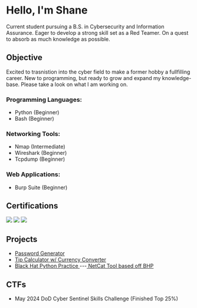 # Hello, I'm Shane

Current student pursuing a B.S. in Cybersecurity and Information Assurance. Eager to develop a strong skill set as a Red Teamer. On a quest to absorb as much knowledge as possible. 

## Objective

Excited to trasnistion into the cyber field to make a former hobby a fullfilling career. New to programming, but ready to grow and expand my knowledge-base. Please take a look on what I am working on. 

### Programming Languages:
- Python (Beginner)
- Bash (Beginner)

### Networking Tools:
- Nmap (Intermediate)
- Wireshark (Beginner)
- Tcpdump (Beginner)

### Web Applications:
- Burp Suite (Beginner)


## Certifications
<div>
<img src="https://img.shields.io/badge/-Security%2B-FF0000?&style=for-the-badge&logo=CompTIA&logoColor=white" />
<img src="https://img.shields.io/badge/-Network%2B-007ACC?&style=for-the-badge&logo=CompTIA&logoColor=white" />
<img src="https://img.shields.io/badge/-A%2B-4D4D4D?&style=for-the-badge&logo=CompTIA&logoColor=white" />
</div>

## Projects
- <a href="https://github.com/Shane-Ellington/Password-Generator/tree/main"> Password Generator </a>
- <a href="https://github.com/Shane-Ellington/Tip-Calculator/tree/main"> Tip Calculator w/ Currency Converter </a>
-  <a href="https://github.com/Shane-Ellington/Black-Hat-Python"> Black Hat Python Practice </a>
---<a href="https://github.com/Shane-Ellington/Black-Hat-Python/blob/main/netcat2.py"> NetCat Tool based off BHP </a>

## CTFs

- May 2024 DoD Cyber Sentinel Skills Challenge (Finished Top 25%)
